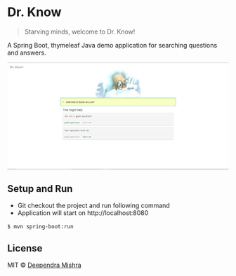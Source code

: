 # Dr. Know
> Starving minds, welcome to Dr. Know! 

A Spring Boot, thymeleaf Java demo application for searching questions and answers.

<img src="./src/main/resources/static/images/snapshot.png"><br>


## Setup and Run
- Git checkout the project and run following command
- Application will start on http://localhost:8080

```shell
$ mvn spring-boot:run
```

## License

MIT © [Deependra Mishra](https://www.linkedin.com/in/deependrax/)